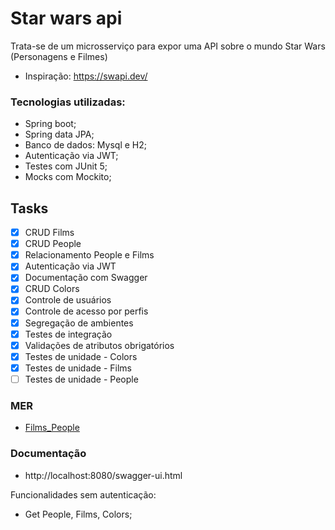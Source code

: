 # Star wars api
Trata-se de um microsserviço para expor uma API sobre o mundo Star Wars (Personagens e Filmes) 
- Inspiração: https://swapi.dev/


### Tecnologias utilizadas:
* Spring boot;
* Spring data JPA;
* Banco de dados: Mysql e H2;
* Autenticação via JWT;
* Testes com JUnit 5;
* Mocks com Mockito;

## Tasks

 - [X] CRUD Films
 - [X] CRUD People
 - [X] Relacionamento People e Films 
 - [X] Autenticação via JWT
 - [X] Documentação com Swagger 
 - [X] CRUD Colors
 - [X] Controle de usuários
 - [X] Controle de acesso por perfis
 - [X] Segregação de ambientes
 - [X] Testes de integração
 - [X] Validações de atributos obrigatórios
 - [X] Testes de unidade - Colors
 - [X] Testes de unidade - Films
 - [ ] Testes de unidade - People

### MER

 - [Films_People](https://raw.githubusercontent.com/Vini9-9/star-wars-api/master/MER/Films_People.png)

### Documentação

* http://localhost:8080/swagger-ui.html

Funcionalidades sem autenticação:

* Get People, Films, Colors;
